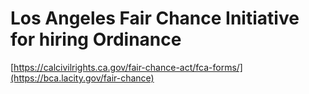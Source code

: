 # Los Angeles Fair Chance Initiative for hiring Ordinance
[https://calcivilrights.ca.gov/fair-chance-act/fca-forms/](https://bca.lacity.gov/fair-chance)
